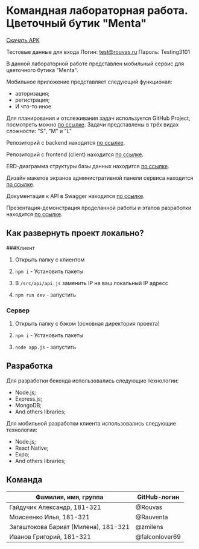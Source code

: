 # Командная лабораторная работа. Цветочный бутик "Menta"

[Скачать APK](https://landing.gaiduchik.com/sendto/menta-apk)

Тестовые данные для входа
Логин: test@rouvas.ru
Пароль: Testing3101

В данной лабораторной работе представлен мобильный сервис для цветочного бутика "Menta".

Мобильное приложение представляет следующий функционал:
* авторизация;
* регистрация;
* И что-то иное


Для планирования и отслеживания задач используется GitHub Project, посмотреть можно [по ссылке](https://landing.gaiduchik.com/sendto/menta-desk). Задачи представлены в трёх видах сложности: "S", "M" и "L"

Репозиторий с backend находится [по ссылке](https://landing.gaiduchik.com/sendto/menta-backend).

Репозиторий с frontend (client) находится [по ссылке](https://landing.gaiduchik.com/sendto/menta-backend).

ERD-диаграмма структуры базы данных находится [по ссылке](https://landing.gaiduchik.com/sendto/menta-database).

Дизайн макетов экранов административной панели сервиса находится [по ссылке](https://landing.gaiduchik.com/sendto/menta-figma).

Документация к API в Swagger находится [по ссылке](https://landing.gaiduchik.com/sendto/menta-api).

Презентация-демонстрация проделанной работы и этапов разработки находится [по ссылке](https://landing.gaiduchik.com/sendto/menta-slides ).

## Как развернуть проект локально?

###Клиент

1. Открыть папку с клиентом

2. `npm i` - Установить пакеты

3.  В `/src/api/api.js` заменить IP на ваш локальный IP адресс

4. `npm run dev` - запустить

### Сервер

1. Открыть папку с бэком (основная директория проекта)

2. `npm i` - Установить пакеты

3. `node app.js` - запустить

## Разработка

Для разработки бекенда использовались следующие технологии:

* Node.js;
* Express.js;
* MongoDB;
* And others libraries;

Для мобильной разработки клиента использовались следующие технологии:

* Node.js;
* React Native;
* Expo;
* And others libraries;



## Команда

| Фамилия, имя, группа       | GitHub-логин  |
| ---------------------------| --------------|
| Гайдучик Александр, 181-321    | @Rouvas      |
| Моисеенко Илья, 181-321  | @Rauventa |
| Загаштокова Бариат (Милена), 181-321     | @zmilens   |
| Иванов Григорий, 181-321     | @falconlover69      |